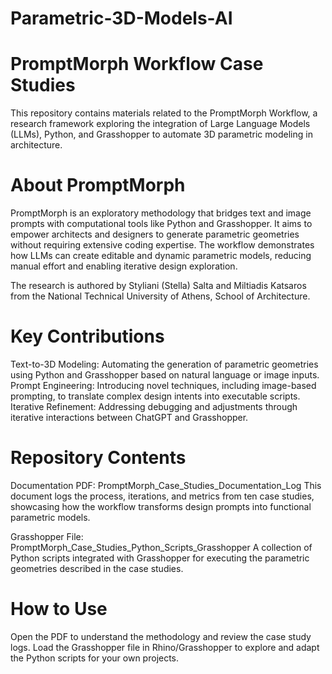 # Parametric-3D-Models-AI


# PromptMorph Workflow Case Studies
This repository contains materials related to the PromptMorph Workflow, a research framework exploring the integration of Large Language Models (LLMs), Python, and Grasshopper to automate 3D parametric modeling in architecture.

# About PromptMorph
PromptMorph is an exploratory methodology that bridges text and image prompts with computational tools like Python and Grasshopper. It aims to empower architects and designers to generate parametric geometries without requiring extensive coding expertise. The workflow demonstrates how LLMs can create editable and dynamic parametric models, reducing manual effort and enabling iterative design exploration.

The research is authored by Styliani (Stella) Salta and Miltiadis Katsaros from the National Technical University of Athens, School of Architecture.

# Key Contributions
Text-to-3D Modeling: Automating the generation of parametric geometries using Python and Grasshopper based on natural language or image inputs.
Prompt Engineering: Introducing novel techniques, including image-based prompting, to translate complex design intents into executable scripts.
Iterative Refinement: Addressing debugging and adjustments through iterative interactions between ChatGPT and Grasshopper.

# Repository Contents 
Documentation PDF:
PromptMorph_Case_Studies_Documentation_Log
This document logs the process, iterations, and metrics from ten case studies, showcasing how the workflow transforms design prompts into functional parametric models.

Grasshopper File:
PromptMorph_Case_Studies_Python_Scripts_Grasshopper
A collection of Python scripts integrated with Grasshopper for executing the parametric geometries described in the case studies.

# How to Use
Open the PDF to understand the methodology and review the case study logs.
Load the Grasshopper file in Rhino/Grasshopper to explore and adapt the Python scripts for your own projects.

